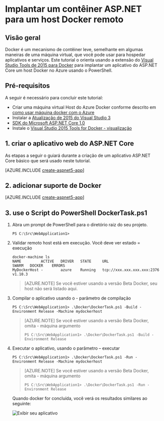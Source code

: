 <properties
   pageTitle="Implantar um contêiner de ASP.NET Core Linux Docker para um host Docker remoto | Microsoft Azure"
   description="Saiba como usar o Visual Studio Tools for Docker para implantar o aplicativo web do ASP.NET Core em um contêiner de Docker em execução em uma máquina virtual Linux do Azure Docker Host"   
   services="azure-container-service"
   documentationCenter=".net"
   authors="mlearned"
   manager="douge"
   editor=""/>

<tags
   ms.service="azure-container-service"
   ms.devlang="dotnet"
   ms.topic="article"
   ms.tgt_pltfrm="NA"
   ms.workload="NA"
   ms.date="06/08/2016"
   ms.author="mlearned"/>

# <a name="deploy-an-aspnet-container-to-a-remote-docker-host"></a>Implantar um contêiner ASP.NET para um host Docker remoto

## <a name="overview"></a>Visão geral
Docker é um mecanismo de contêiner leve, semelhante em algumas maneiras de uma máquina virtual, que você pode usar para hospedar aplicativos e serviços.
Este tutorial o orienta usando a extensão do [Visual Studio Tools de 2015 para Docker](http://aka.ms/DockerToolsForVS) para implantar um aplicativo do ASP.NET Core um host Docker no Azure usando o PowerShell.

## <a name="prerequisites"></a>Pré-requisitos
A seguir é necessário para concluir este tutorial:

- Criar uma máquina virtual Host do Azure Docker conforme descrito em [como usar máquina docker com o Azure](./virtual-machines/virtual-machines-linux-docker-machine.md)
- Instalar a [Atualização de 2015 do Visual Studio 3](https://go.microsoft.com/fwlink/?LinkId=691129)
- [SDK do Microsoft ASP.NET Core 1.0](https://go.microsoft.com/fwlink/?LinkID=809122)
- Instale o [Visual Studio 2015 Tools for Docker - visualização](http://aka.ms/DockerToolsForVS)

## <a name="1-create-an-aspnet-core-web-app"></a>1. criar o aplicativo web do ASP.NET Core
As etapas a seguir o guiará durante a criação de um aplicativo ASP.NET Core básico que será usado neste tutorial.

[AZURE.INCLUDE [create-aspnet5-app](../includes/create-aspnet5-app.md)]

## <a name="2-add-docker-support"></a>2. adicionar suporte de Docker

[AZURE.INCLUDE [create-aspnet5-app](../includes/vs-azure-tools-docker-add-docker-support.md)]

## <a name="3-use-the-dockertaskps1-powershell-script"></a>3. use o Script do PowerShell DockerTask.ps1 

1.  Abra um prompt de PowerShell para o diretório raiz do seu projeto. 

    ```
    PS C:\Src\WebApplication1>
    ```

1.  Validar remoto host está em execução. Você deve ver estado = execução 

    ```
    docker-machine ls
    NAME         ACTIVE   DRIVER   STATE     URL                        SWARM   DOCKER    ERRORS
    MyDockerHost -        azure    Running   tcp://xxx.xxx.xxx.xxx:2376         v1.10.3
    ```

    > [AZURE.NOTE] Se você estiver usando a versão Beta Docker, seu host não será listado aqui.

1.  Compilar o aplicativo usando o - parâmetro de compilação

    ```
    PS C:\Src\WebApplication1> .\Docker\DockerTask.ps1 -Build -Environment Release -Machine mydockerhost
    ```  

    > [AZURE.NOTE] Se você estiver usando a versão Beta Docker, omita - máquina argumento
    > 
    > ```
    > PS C:\Src\WebApplication1> .\Docker\DockerTask.ps1 -Build -Environment Release 
    > ```  


1.  Executar o aplicativo, usando o parâmetro – executar

    ```
    PS C:\Src\WebApplication1> .\Docker\DockerTask.ps1 -Run -Environment Release -Machine mydockerhost
    ```

    > [AZURE.NOTE] Se você estiver usando a versão Beta Docker, omita - máquina argumento
    > 
    > ```
    > PS C:\Src\WebApplication1> .\Docker\DockerTask.ps1 -Run -Environment Release 
    > ```

    Quando docker for concluída, você verá os resultados similares ao seguinte:

    ![Exibir seu aplicativo][3]

[0]:./media/vs-azure-tools-docker-hosting-web-apps-in-docker/docker-props-in-solution-explorer.png
[1]:./media/vs-azure-tools-docker-hosting-web-apps-in-docker/change-docker-machine-name.png
[2]:./media/vs-azure-tools-docker-hosting-web-apps-in-docker/launch-application.png
[3]:./media/vs-azure-tools-docker-hosting-web-apps-in-docker/view-application.png
